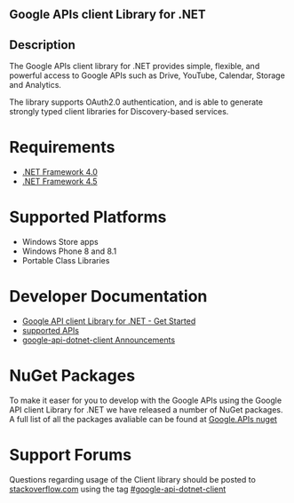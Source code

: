 ## Google APIs client Library for .NET  ##

## Description ##
The Google APIs client library for .NET provides simple, flexible, and powerful access to Google APIs such as Drive, YouTube, Calendar, Storage and Analytics.

The library supports OAuth2.0 authentication, and is able to generate strongly typed client libraries for Discovery-based services.

Requirements 
=================================
* [.NET Framework 4.0](http://www.microsoft.com/en-us/download/details.aspx?id=17851)
* [.NET Framework 4.5](http://www.microsoft.com/en-us/download/details.aspx?id=30653)

Supported Platforms
=================================

* Windows Store apps
* Windows Phone 8 and 8.1
* Portable Class Libraries

Developer Documentation
=================================

* [Google API client Library for .NET - Get Started](https://developers.google.com/api-client-library/dotnet/get_started)
* [supported APIs](https://developers.google.com/api-client-library/dotnet/apis/)
* [google-api-dotnet-client Announcements](http://google-api-dotnet-client.blogspot.dk/)

NuGet Packages
=================================

To make it easer for you to develop with the Google APIs using the Google API client Library for .NET we have released a number of NuGet packages. A full list of all the packages avaliable can be found at [Google.APIs nuget](https://www.nuget.org/packages?q=google.apis&prerelease=true&sortOrder=relevance)

Support Forums
=================================

Questions regarding usage of the Client library should be posted to [stackoverflow.com](http://stackoverflow.com/)  using the tag [#google-api-dotnet-client](http://stackoverflow.com/questions/tagged/google-api-dotnet-client)
